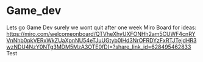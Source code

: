 # Game_dev
Lets go Game Dev surely we wont quit after one week 
Miro Board for ideas: https://miro.com/welcomeonboard/QTVheXhyUXFONHh2am5CUWF4cnRYVnNhb0pkVERxWkZUaXpnNU54eTJuUGtyb0lHd3NrOFRDYzFxRTJTejdHR3wzNDU4NzY0NTg3MDM5MzA3OTE0fDI=?share_link_id=628495462833
Test
